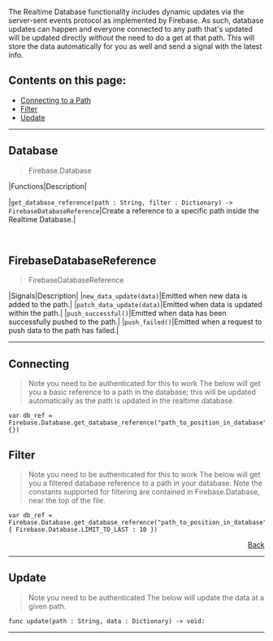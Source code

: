 The Realtime Database functionality includes dynamic updates via the server-sent events protocol as implemented by Firebase. As such, database updates can happen and everyone connected to any path that's updated will be updated directly *without* the need to do a get at that path. This will store the data automatically for you as well and send a signal with the latest info.


## Contents on this page:
- [Connecting to a Path](https://github.com/GodotNuts/GodotFirebase/wiki/Realtime-Database#Connecting)
- [Filter](https://github.com/GodotNuts/GodotFirebase/wiki/Realtime-Database#Filter)
- [Update](https://github.com/GodotNuts/GodotFirebase/wiki/Realtime-Database#Update)

***
## Database
> Firebase.Database

|Functions|Description|

|`get_database_reference(path : String, filter : Dictionary) -> FirebaseDatabaseReference`|Create a reference to a specific path inside the Realtime Database.|
<br/>

<br/>

## FirebaseDatabaseReference
> FirebaseDatabaseReference

|Signals|Description|
|`new_data_update(data)`|Emitted when new data is added to the path.|
|`patch_data_update(data)`|Emitted when data is updated within the path.|
|`push_successful()`|Emitted when data has been successfully pushed to the path.|
|`push_failed()`|Emitted when a request to push data to the path has failed.|
<br/>
***

## Connecting
> Note you need to be authenticated for this to work
The below will get you a basic reference to a path in the database; this will be updated automatically as the path is updated in the realtime database.

```gdscript
var db_ref = Firebase.Database.get_database_reference("path_to_position_in_database", {})
```

## Filter
> Note you need to be authenticated for this to work
The below will get you a filtered database reference to a path in your database. Note the constants supported for filtering are contained in Firebase.Database, near the top of the file.

```gdscript
var db_ref = Firebase.Database.get_database_reference("path_to_position_in_database", { Firebase.Database.LIMIT_TO_LAST : 10 })
```

<p align="right"><a href="#contents-on-this-page">Back</a></p> 

***

## Update
> Note you need to be authenticated
The below will update the data at a given path.

```gdscript
func update(path : String, data : Dictionary) -> void:
```

***
